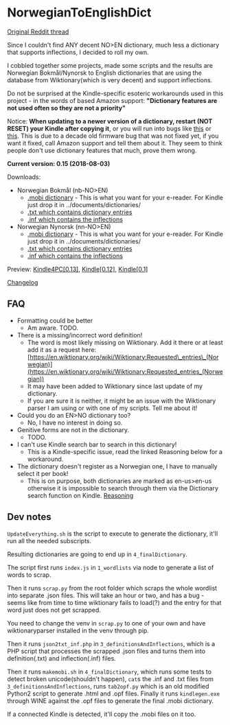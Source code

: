 # NorwegianToEnglishDict

[Original Reddit thread](https://www.reddit.com/r/norsk/comments/8woal0/nbnoen_dictionarynorsk_ordbok_for_kindle_and/)

Since I couldn't find ANY decent NO>EN dictionary, much less a dictionary that supports inflections, I decided to roll my own.

I cobbled together some projects, made some scripts and the results are Norwegian Bokmål/Nynorsk to English dictionaries that are using the database from Wiktionary(which is very decent) and support inflections.

Do not be surprised at the Kindle-specific esoteric workarounds used in this project - in the words of based Amazon support: **"Dictionary features are not used often so they are not a priority"**

Notice: **When updating to a newer version of a dictionary, restart (NOT RESET) your Kindle after copying it**, or you will run into bugs like [this](https://i.imgur.com/Tj8twU9.png) or [this](https://i.imgur.com/MKUdcEB.png). This is due to a decade old firmware bug that was not fixed yet, if you want it fixed, call Amazon support and tell them about it. They seem to think people don't use dictionary features that much, prove them wrong.

**Current version: 0.15 (2018-08-03)**

Downloads:

* Norwegian Bokmål (nb-NO>EN)
   * [.mobi dictionary](https://gitlab.com/C0rn3j/NorwegianToEnglishDict/blob/master/4_finalDictionary/nb-NOtoENdictionary.mobi) \- This is what you want for your e-reader. For Kindle just drop it in ../documents/dictionaries/
   * [.txt which contains dictionary entries](https://gitlab.com/C0rn3j/NorwegianToEnglishDict/blob/master/4_finalDictionary/nb-NOtoENdictionary.txt)
   * [.inf which contains the inflections](https://gitlab.com/C0rn3j/NorwegianToEnglishDict/blob/master/4_finalDictionary/nb-NOtoENdictionary.inf)
* Norwegian Nynorsk (nn-NO>EN)
   * [.mobi dictionary](https://gitlab.com/C0rn3j/NorwegianToEnglishDict/blob/master/4_finalDictionary/nn-NOtoENdictionary.mobi) \- This is what you want for your e-reader. For Kindle just drop it in ../documents/dictionaries/
   * [.txt which contains dictionary entries](https://gitlab.com/C0rn3j/NorwegianToEnglishDict/blob/master/4_finalDictionary/nn-NOtoENdictionary.txt)
   * [.inf which contains the inflections](https://gitlab.com/C0rn3j/NorwegianToEnglishDict/blob/master/4_finalDictionary/nn-NOtoENdictionary.inf)


Preview: [Kindle4PC[0.13]](https://i.imgur.com/JPE2LzQ.png), [Kindle[0.12]](https://i.imgur.com/oqwwjdA.png), [Kindle[0.1]](https://i.imgur.com/EJ23F8b.png)

[Changelog](https://gitlab.com/C0rn3j/NorwegianToEnglishDict/tags)

## FAQ

* Formatting could be better
   * Am aware. TODO.
* There is a missing/incorrect word definition!
   * The word is most likely missing on Wiktionary. Add it there or at least add it as a request here: [https://en.wiktionary.org/wiki/Wiktionary:Requested\_entries\_(Norwegian)](https://en.wiktionary.org/wiki/Wiktionary:Requested_entries_(Norwegian))
   * It may have been added to Wiktionary since last update of my dictionary.
   * If you are sure it is neither, it might be an issue with the Wiktionary parser I am using or with one of my scripts. Tell me about it!
* Could you do an EN>NO dictionary too?
   * No, I have no interest in doing so.
* Genitive forms are not in the dictionary.
   * TODO.
* I can't use Kindle search bar to search in this dictionary!
   * This is a Kindle-specific issue, read the linked Reasoning below for a workaround.
* The dictionary doesn't register as a Norwegian one, I have to manually select it per book!
   * This is on purpose, both dictionaries are marked as en-us>en-us otherwise it is impossible to search through them via the Dictionary search function on Kindle. [Reasoning](https://www.mobileread.com/forums/showthread.php?t=305372)

## Dev notes
`UpdateEverything.sh` is the script to execute to generate the dictionary, it'll run all the needed subscripts.

Resulting dictionaries are going to end up in `4_finalDictionary`.

The script first runs `index.js` in `1_wordlists` via node to generate a list of words to scrap.

Then it runs `scrap.py` from the root folder which scraps the whole wordlist into separate .json files. This will take an hour or two, and has a bug - seems like from time to time wiktionary fails to load(?) and the entry for that word just does not get scrapped.

You need to change the venv in `scrap.py` to one of your own and have wiktionaryparser installed in the venv through pip.

Then it runs `json2txt_inf.php` in `3_definitionsAndInflections`, which is a PHP script that processes the scrapped .json files and turns them into definition(.txt) and inflection(.inf) files.

Then it runs `makemobi.sh` in `4_finalDictionary`, which runs some tests to detect broken unicode(shouldn't happen), `cat`s the .inf and .txt files from `3_definitionsAndInflections`, runs `tab2opf.py` which is an old modified Python2 script to generate .html and .opf files. Finally it runs `kindlegen.exe` through WINE against the .opf files to generate the final .mobi dictionary.

If a connected Kindle is detected, it'll copy the .mobi files on it too.